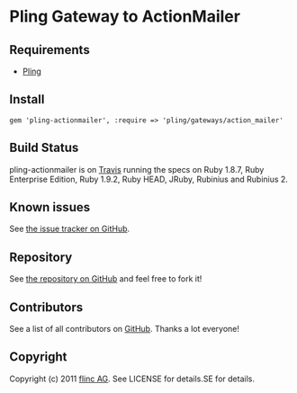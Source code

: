 # Pling Gateway to ActionMailer

## Requirements

* [Pling](https://github.com/flinc/pling)

## Install

    gem 'pling-actionmailer', :require => 'pling/gateways/action_mailer'

## Build Status

pling-actionmailer is on [Travis](http://travis-ci.org/flinc/pling-actionmailer) running the specs on Ruby 1.8.7, Ruby Enterprise Edition, Ruby 1.9.2, Ruby HEAD, JRuby, Rubinius and Rubinius 2.


## Known issues

See [the issue tracker on GitHub](https://github.com/flinc/pling-actionmailer/issues).


## Repository

See [the repository on GitHub](https://github.com/flinc/pling-actionmailer) and feel free to fork it!


## Contributors

See a list of all contributors on [GitHub](https://github.com/flinc/pling-actionmailer/contributors). Thanks a lot everyone!


## Copyright

Copyright (c) 2011 [flinc AG](https://flinc.org/). See LICENSE for details.SE for details.